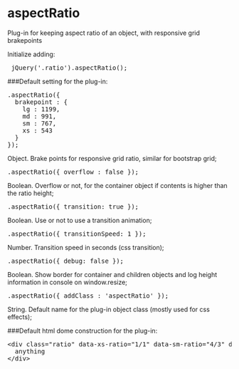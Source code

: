 # aspectRatio
Plug-in for keeping aspect ratio of an object, with responsive grid brakepoints

Initialize adding:
<pre> jQuery('.ratio').aspectRatio(); </pre>

###Default setting for the plug-in:
<pre>
.aspectRatio({
  brakepoint : {
    lg : 1199,
    md : 991,
    sm : 767,
    xs : 543
  }
});
</pre>
Object. Brake points for responsive grid ratio, similar for bootstrap grid;

<pre>.aspectRatio({ overflow : false });</pre>
Boolean. Overflow or not, for the container object if contents is higher than the ratio height;

<pre>.aspectRatio({ transition: true });</pre>
Boolean. Use or not to use a transition animation; 

<pre>.aspectRatio({ transitionSpeed: 1 });</pre>
Number. Transition speed in seconds (css transition);

<pre>.aspectRatio({ debug: false });</pre>
Boolean. Show border for container and children objects and log height information in console on window.resize;

<pre>.aspectRatio({ addClass : 'aspectRatio' });</pre>
String. Default name for the plug-in object class (mostly used for css effects);


###Default html dome construction for the plug-in:

<pre>
&lt;div class="ratio" data-xs-ratio="1/1" data-sm-ratio="4/3" data-md-ratio="2/8" data-lg-ratio="16/9" data-xl-ratio="1/2">
  anything
&lt;/div>
</pre>
